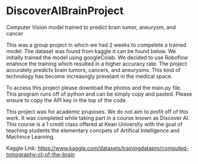 # DiscoverAIBrainProject
Computer Vision model trained to predict brain tumor, aneurysm, and cancer

This was a group project in which we had 2 weeks to compelete a trained model. The dataset was found from kaggle it can be found below. We initially trained the model using googleColab. We decided to use Roboflow enahnce the training which resulted in a higher accuracy rate. The project accurately predicts brain tumors, cancers, and aneurysms. This kind of technology has become increasngly prevelant in the medical space.

To access this project please download the photos and the main.py file. This program runs off of python and can be simply copy and pasted. Please ensure to copy the API key in the top of the code. 

This project was for academic pruposes. We do not aim to profit off of this work. It was completed while taking part in a course known as Discover AI. This course is a 1 credit class offered at Kean University with the goal of teaching students the elementary concpets of Artifical Intelligence and Machince Learning. 

Kaggle Link: https://www.kaggle.com/datasets/trainingdatapro/computed-tomography-ct-of-the-brain
